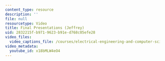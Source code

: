 ```yaml
---
content_type: resource
description: ''
file: null
resourcetype: Video
title: Final Presentations (Jeffrey)
uid: 2832215f-b971-9623-b91e-d768c05efe28
video_files:
  video_captions_file: /courses/electrical-engineering-and-computer-science/6-811-principles-and-practice-of-assistive-technology-fall-2014/presentations/copy3_of_final-presentations2/x18bMLW4eO4.vtt
video_metadata:
  youtube_id: x18bMLW4eO4
---
```

